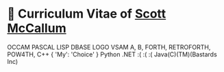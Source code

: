 # 🦄 Curriculum Vitae of [Scott McCallum](https://linkedin.com/in/scott-mccallum)

OCCAM PASCAL LISP DBASE LOGO VSAM A, B, FORTH, RETROFORTH, POW4TH, C++ { 'My': 'Choice' } Python .NET :( :( :( Java(C)(TM)(Bastards Inc) 

